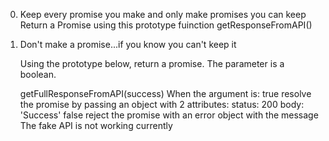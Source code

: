 0. Keep every promise you make and only make promises you can keep
	Return a Promise using this prototype fuinction getResponseFromAPI()

1. Don't make a promise...if you know you can't keep it

	Using the prototype below, return a promise. The parameter is a boolean.

	getFullResponseFromAPI(success)
	When the argument is:
			true
	resolve the promise by passing an object with 2 attributes:
	status: 200
	body: 'Success'
	false
	reject the promise with an error object with the message The fake API is not working currently


